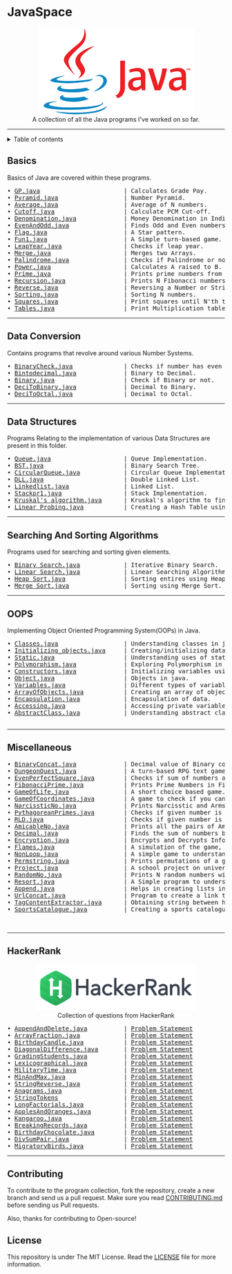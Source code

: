 # JavaSpace

<p align="center">
    <a href="https://github.com/SVijayB/JavaSpace"><img src="assets/Java_logo_icon.png" alt="Logo" border="0"></a>
    <br>A collection of all the Java programs I've worked on so far.
</p>


---

<details>	

<summary>Table of contents</summary>

## Table of Contents
- [Basics](#Basics)
- [Data Conversion](#Data-Conversion)
- [Data Structures](#Data-Structures)
- [Searching And Sorting Algorithms](#Searching-And-Sorting-Algorithms)
- [OOPS](#OOPS)
- [Miscellaneous](#Miscellaneous)
- [HackerRank](#HackerRank)
- [Contributing](#Contributing)
- [License](#License)

</details>

## Basics
Basics of Java are covered within these programs.
<pre>
• <a href="https://github.com/SVijayB/JavaSpace/blob/master/Basics/GP.java">GP.java</a>                       | Calculates Grade Pay.
• <a href="https://github.com/SVijayB/JavaSpace/blob/master/Basics/Pyramid.java">Pyramid.java</a>                  | Number Pyramid.
• <a href="https://github.com/SVijayB/JavaSpace/blob/master/Basics/average.java">Average.java</a>                  | Average of N numbers.
• <a href="https://github.com/SVijayB/JavaSpace/blob/master/Basics/cutoff.java">Cutoff.java</a>                   | Calculate PCM Cut-off.
• <a href="https://github.com/SVijayB/JavaSpace/blob/master/Basics/denomination.java">Denomination.java</a>             | Money Denomination in India.
• <a href="https://github.com/SVijayB/JavaSpace/blob/master/Basics/evenandodd.java">EvenAndOdd.java</a>               | Finds Odd and Even numbers from given numbers.
• <a href="https://github.com/SVijayB/JavaSpace/blob/master/Basics/flag.java">Flag.java</a>                     | A Star pattern.
• <a href="https://github.com/SVijayB/JavaSpace/blob/master/Basics/fun1.java">Fun1.java</a>                     | A Simple turn-based game.
• <a href="https://github.com/SVijayB/JavaSpace/blob/master/Basics/leapyear.java">LeapYear.java</a>                 | Checks if leap year.
• <a href="https://github.com/SVijayB/JavaSpace/blob/master/Basics/merge.java">Merge.java</a>                    | Merges two Arrays.
• <a href="https://github.com/SVijayB/JavaSpace/blob/master/Basics/palindrome.java">Palindrome.java</a>               | Checks if Palindrome or not.
• <a href="https://github.com/SVijayB/JavaSpace/blob/master/Basics/power.java">Power.java</a>                    | Calculates A raised to B.
• <a href="https://github.com/SVijayB/JavaSpace/blob/master/Basics/prime.java">Prime.java</a>                    | Prints prime numbers from 0-100.
• <a href="https://github.com/SVijayB/JavaSpace/blob/master/Basics/recursion.java">Recursion.java</a>                | Prints N Fibonacci numbers.
• <a href="https://github.com/SVijayB/JavaSpace/blob/master/Basics/reverse.java">Reverse.java</a>                  | Reversing a Number or String.
• <a href="https://github.com/SVijayB/JavaSpace/blob/master/Basics/sorting.java">Sorting.java</a>                  | Sorting N numbers.
• <a href="https://github.com/SVijayB/JavaSpace/blob/master/Basics/squares.java">Squares.java</a>                  | Print squares until N'th turn.
• <a href="https://github.com/SVijayB/JavaSpace/blob/master/Basics/tables.java">Tables.java</a>                   | Print Multiplication table.
</pre>

---

## Data Conversion
Contains programs that revolve around various Number Systems.
<pre>
• <a href="https://github.com/SVijayB/JavaSpace/blob/master/Data_Conversion/BinaryCheck.java">BinaryCheck.java</a>              | Checks if number has even number 1's in it's binary format or not.
• <a href="https://github.com/SVijayB/JavaSpace/blob/master/Data_Conversion/Bintodecimal.java">Bintodecimal.java</a>             | Binary to Decimal.
• <a href="https://github.com/SVijayB/JavaSpace/blob/master/Data_Conversion/binary.java">Binary.java</a>                   | Check if Binary or not.
• <a href="https://github.com/SVijayB/JavaSpace/blob/master/Data_Conversion/decitobinary.java">DeciToBinary.java</a>             | Decimal to Binary.
• <a href="https://github.com/SVijayB/JavaSpace/blob/master/Data_Conversion/decitooctal.java">DeciToOctal.java</a>              | Decimal to Octal.
</pre>

---

## Data Structures
Programs Relating to the implementation of various Data Structures are present in this folder.
<pre>
• <a href="https://github.com/SVijayB/JavaSpace/blob/master/Data_Structures/Queue.java">Queue.java</a>                    | Queue Implementation.
• <a href="https://github.com/SVijayB/JavaSpace/blob/master/Data_Structures/BST.java">BST.java</a>                      | Binary Search Tree.
• <a href="https://github.com/SVijayB/JavaSpace/blob/master/Data_Structures/circularqueue.java">CircularQueue.java</a>            | Circular Queue Implementation.
• <a href="https://github.com/SVijayB/JavaSpace/blob/master/Data_Structures/DLL.java">DLL.java</a>                      | Double Linked List.
• <a href="https://github.com/SVijayB/JavaSpace/blob/master/Data_Structures/linkedlist.java">Linkedlist.java</a>               | Linked List.
• <a href="https://github.com/SVijayB/JavaSpace/blob/master/Data_Structures/stackpr1.java">Stackpr1.java</a>                 | Stack Implementation.
• <a href="https://github.com/SVijayB/Java/blob/master/Data_Structures/Kruskal%E2%80%99s%20algorithm.java">Kruskal's algorithm.java</a>      | Kruskal's algorithm to find shortest path.
• <a href="https://github.com/SVijayB/Java/blob/master/Data_Structures/Linear%20Probing.java">Linear Probing.java</a>           | Creating a Hash Table using Linear Probing method.
</pre>

---

## Searching And Sorting Algorithms
Programs used for searching and sorting given elements.
<pre>
• <a href="https://github.com/SVijayB/Java/blob/master/Searching%20%26%20Sorting/Binary%20Search.java">Binary Search.java</a>            | Iterative Binary Search.
• <a href="https://github.com/SVijayB/Java/blob/master/Searching%20%26%20Sorting/Linear%20Search.java">Linear Search.java</a>            | Linear Searching Algorithm.
• <a href="https://github.com/SVijayB/Java/blob/master/Searching%20%26%20Sorting/Heap%20Sort.java">Heap Sort.java</a>                | Sorting entires using Heap Sort.
• <a href="https://github.com/SVijayB/Java/blob/master/Searching%20%26%20Sorting/Merge%20Sort.java">Merge Sort.java</a>               | Sorting using Merge Sort.
</pre>

---

## OOPS
Implementing Object Oriented Programming System(OOPs) in Java. 
<pre>
• <a href="https://github.com/SVijayB/JavaSpace/blob/master/OOPS/Classes.java">Classes.java</a>                  | Understanding classes in java.
• <a href="https://github.com/SVijayB/JavaSpace/blob/master/OOPS/Initializing_objects.java">Initializing_objects.java</a>     | Creating/initializing data using reference variables.
• <a href="https://github.com/SVijayB/JavaSpace/blob/master/OOPS/Static.java">Static.java</a>                   | Understanding uses of static variables.
• <a href="https://github.com/SVijayB/JavaSpace/blob/master/OOPS/Polymorphism.java">Polymorphism.java</a>             | Exploring Polymorphism in OOPS.
• <a href="https://github.com/SVijayB/JavaSpace/blob/master/OOPS/Constructors.java">Constructors.java</a>             | Initializing variables using constructors in Java.
• <a href="https://github.com/SVijayB/JavaSpace/blob/master/OOPS/Object.java">Object.java</a>                   | Objects in java.
• <a href="https://github.com/SVijayB/JavaSpace/blob/master/OOPS/Variables.java">Variables.java</a>                | Different types of variables in java.
• <a href="https://github.com/SVijayB/JavaSpace/blob/master/OOPS/ArrayOfObjects.java">ArrayOfObjects.java</a>           | Creating an array of objects.
• <a href="https://github.com/SVijayB/JavaSpace/blob/master/OOPS/Encapsulation/Encapsulation.java">Encapsulation.java</a>            | Encapsulation of data.
• <a href="https://github.com/SVijayB/JavaSpace/blob/master/OOPS/Encapsulation/Accessing.java">Accessing.java</a>                | Accessing private variables using public methods.
• <a href="https://github.com/SVijayB/JavaSpace/blob/master/OOPS/AbstractClass.java">AbstractClass.java</a>            | Understanding abstract classes.

</pre>

---

## Miscellaneous

<pre>
• <a href="https://github.com/SVijayB/JavaSpace/blob/master/Miscellaneous/Binaryconcat.java">BinaryConcat.java</a>             | Decimal value of Binary concatenation of given number.
• <a href="https://github.com/SVijayB/JavaSpace/blob/master/Miscellaneous/Dungeon%20quest.java">DungeonQuest.java</a>             | A turn-based RPG text game.
• <a href="https://github.com/SVijayB/JavaSpace/blob/master/Miscellaneous/EvenPerfectSquare.java">EvenPerfectSquare.java</a>        | Checks if sum of numbers at even position is perfect square or not.
• <a href="https://github.com/SVijayB/JavaSpace/blob/master/Miscellaneous/FibonacciPrime.java">FibonacciPrime.java</a>           | Prints Prime Numbers in Fibonacci Series.
• <a href="https://github.com/SVijayB/JavaSpace/blob/master/Miscellaneous/GameOfLife.java">GameOfLife.java</a>               | A short choice based game.
• <a href="https://github.com/SVijayB/JavaSpace/blob/master/Miscellaneous/Game_of_Coordinates.java">GameOfCoordinates.java</a>        | A game to check if you can move to a point based on preset rules.
• <a href="https://github.com/SVijayB/JavaSpace/blob/master/Miscellaneous/Narcissisticno.java">NarcissticNo.java</a>             | Prints Narcisstic and Armstrong Numbers.
• <a href="https://github.com/SVijayB/JavaSpace/blob/master/Miscellaneous/PythagoreanPrimes.java">PythagoreanPrimes.java</a>        | Checks if given number is a Pythagorean Prime or not.
• <a href="https://github.com/SVijayB/JavaSpace/blob/master/Miscellaneous/RLD.java">RLD.java</a>                      | Checks if given number is Reverse Length Divisible or not.
• <a href="https://github.com/SVijayB/JavaSpace/blob/master/Miscellaneous/amicable_no.java">AmicableNo.java</a>               | Prints all the pairs of Amicable Numbers until N.
• <a href="https://github.com/SVijayB/JavaSpace/blob/master/Miscellaneous/decimal.java">Decimal.java</a>                  | Finds the sum of numbers before and after decimal point.
• <a href="https://github.com/SVijayB/JavaSpace/blob/master/Miscellaneous/encryption.java">Encryption.java</a>               | Encrypts and Decrypts Information Provided.
• <a href="https://github.com/SVijayB/JavaSpace/blob/master/Miscellaneous/flames.java">Flames.java</a>                   | A simulation of the game, flames.
• <a href="https://github.com/SVijayB/JavaSpace/blob/master/Miscellaneous/nonloop.java">NonLoop.java</a>                  | A simple game to understand recursion.
• <a href="https://github.com/SVijayB/JavaSpace/blob/master/Miscellaneous/permstring.java">Permstring.java</a>               | Prints permutations of a given String.
• <a href="https://github.com/SVijayB/JavaSpace/blob/master/Miscellaneous/project.java">Project.java</a>                  | A school project on university counselling
• <a href="https://github.com/SVijayB/JavaSpace/blob/master/Miscellaneous/RandomNo.java">RandomNo.java</a>                 | Prints N random numbers within a given range
• <a href="https://github.com/SVijayB/JavaSpace/blob/master/Miscellaneous/resort.java">Resort.java</a>                   | A Simple program to understand concepts of OOP in Java.
• <a href="https://github.com/SVijayB/JavaSpace/blob/master/Miscellaneous/append.java">Append.java</a>                   | Helps in creating lists in python.
• <a href="https://github.com/SVijayB/JavaSpace/blob/master/Miscellaneous/UrlConcat.java">UrlConcat.java</a>                | Program to create a link tag for HTML and saving output to clipboard.
• <a href="https://github.com/SVijayB/JavaSpace/blob/master/Miscellaneous/TagContentExtractor.java">TagContentExtractor.java</a>      | Obtaining string between html tags.
• <a href="https://github.com/SVijayB/JavaSpace/blob/master/Miscellaneous/SportsCatalogue.java">SportsCatalogue.java</a>          | Creating a sports catalogue with OOPS.


</pre>

---

## HackerRank

<p align="center">
    <a href="https://www.hackerrank.com/SVijayB"><img src="assets/HackerRank Logo.PNG" alt="Logo" border="0"></a>
    <br>Collection of questions from HackerRank
</p>
<pre>
• <a href="https://github.com/SVijayB/JavaSpace/blob/master/HackerRank/AppendAndDelete.java">AppendAndDelete.java</a>          | <a href="https://www.hackerrank.com/challenges/append-and-delete/problem">Problem Statement</a>
• <a href="https://github.com/SVijayB/JavaSpace/blob/master/HackerRank/ArrayFraction.java">ArrayFraction.java</a>            | <a href="https://www.hackerrank.com/challenges/plus-minus/problem">Problem Statement</a>
• <a href="https://github.com/SVijayB/JavaSpace/blob/master/HackerRank/BirthdayCandle.java">BirthdayCandle.java</a>           | <a href="https://www.hackerrank.com/challenges/birthday-cake-candles/problem">Problem Statement</a>
• <a href="https://github.com/SVijayB/JavaSpace/blob/master/HackerRank/DiagonalDifference.java">DiagonalDifference.java</a>       | <a href="https://www.hackerrank.com/challenges/diagonal-difference/problem">Problem Statement</a>
• <a href="https://github.com/SVijayB/JavaSpace/blob/master/HackerRank/GradingStudents.java">GradingStudents.java</a>          | <a href="https://www.hackerrank.com/challenges/grading/problem">Problem Statement</a>
• <a href="https://github.com/SVijayB/JavaSpace/blob/master/HackerRank/Lexicographical.java">Lexicographical.java</a>          | <a href="https://www.hackerrank.com/challenges/java-string-compare/problem">Problem Statement</a>
• <a href="https://github.com/SVijayB/JavaSpace/blob/master/HackerRank/MilitaryTime.java">MilitaryTime.java</a>             | <a href="https://www.hackerrank.com/challenges/time-conversion/problem">Problem Statement</a>
• <a href="https://github.com/SVijayB/JavaSpace/blob/master/HackerRank/MinAndMax.java">MinAndMax.java</a>                | <a href="https://www.hackerrank.com/challenges/mini-max-sum/problem">Problem Statement</a>
• <a href="https://github.com/SVijayB/JavaSpace/blob/master/HackerRank/StringReverse.java">StringReverse.java</a>            | <a href="https://www.hackerrank.com/challenges/java-string-reverse/problem">Problem Statement</a>
• <a href="https://github.com/SVijayB/JavaSpace/blob/master/HackerRank/Anagrams.java">Anagrams.java</a>                 | <a href="https://www.hackerrank.com/challenges/java-anagrams/problem">Problem Statement</a>
• <a href="https://github.com/SVijayB/JavaSpace/blob/master/HackerRank/StringTokens.java">StringTokens</a>                  | <a href="https://www.hackerrank.com/challenges/java-string-tokens/problem">Problem Statement</a>
• <a href="https://github.com/SVijayB/JavaSpace/blob/master/HackerRank/LongFactorials.java">LongFactorials.java</a>           | <a href="https://www.hackerrank.com/challenges/extra-long-factorials/problem">Problem Statement</a>
• <a href="https://github.com/SVijayB/JavaSpace/blob/master/HackerRank/ApplesAndOranges.java">ApplesAndOranges.java</a>         | <a href="https://www.hackerrank.com/challenges/apple-and-orange/problem">Problem Statement</a>
• <a href="https://github.com/SVijayB/JavaSpace/blob/master/HackerRank/Kangaroo.java">Kangaroo.java</a>                 | <a href="https://www.hackerrank.com/challenges/kangaroo/problem">Problem Statement</a>
• <a href="https://github.com/SVijayB/JavaSpace/blob/master/HackerRank/BreakingRecords.java">BreakingRecords.java</a>          | <a href="https://www.hackerrank.com/challenges/breaking-best-and-worst-records/problem">Problem Statement</a>
• <a href="https://github.com/SVijayB/JavaSpace/blob/master/HackerRank/BirthdayChocolate.java">BirthdayChocolate.java</a>        | <a href="https://www.hackerrank.com/challenges/the-birthday-bar/problem">Problem Statement</a>
• <a href="https://github.com/SVijayB/JavaSpace/blob/master/HackerRank/DivSumPair.java">DivSumPair.java</a>               | <a href="https://www.hackerrank.com/challenges/divisible-sum-pairs/problem">Problem Statement</a>
• <a href="https://github.com/SVijayB/JavaSpace/blob/master/HackerRank/MigratoryBirds.java">MigratoryBirds.java</a>           | <a href="https://www.hackerrank.com/challenges/migratory-birds/problem">Problem Statement</a>
</pre>

---

## Contributing 

To contribute to the program collection, fork the repository, create a new branch and send us a pull request. Make sure you read [CONTRIBUTING.md](https://github.com/SVijayB/JavaSpace/blob/master/.github/CONTRIBUTING.md) before sending us Pull requests.

Also, thanks for contributing to Open-source!

## License

This repository is under The MIT License. Read the [LICENSE](https://github.com/SVijayB/JavaSpace/blob/master/LICENSE) file for more information.
